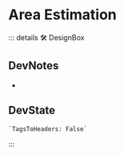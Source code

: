
# <neuro>Area Estimation</neuro>

::: details 🛠 <dev>DesignBox</dev>

## DevNotes

-

## DevState

```py
`TagsToHeaders: False`
```

:::
